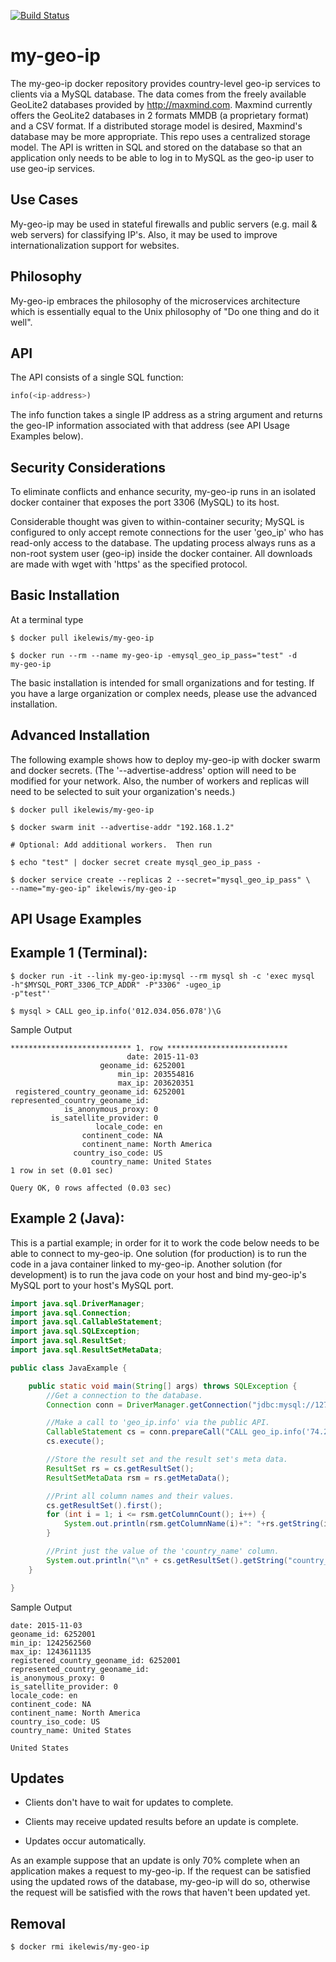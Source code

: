 [![Build Status](https://travis-ci.org/IkeLewis/my-geo-ip.svg?branch=master)](https://travis-ci.org/IkeLewis/my-geo-ip)

my-geo-ip
==========

The my-geo-ip docker repository provides country-level geo-ip services
to clients via a MySQL database. The data comes from the freely
available GeoLite2 databases provided by http://maxmind.com. Maxmind
currently offers the GeoLite2 databases in 2 formats MMDB (a
proprietary format) and a CSV format. If a distributed storage model
is desired, Maxmind's database may be more appropriate.  This repo
uses a centralized storage model. The API is written in SQL and stored
on the database so that an application only needs to be able to log in
to MySQL as the geo-ip user to use geo-ip services.

Use Cases
---------

My-geo-ip may be used in stateful firewalls and public servers
(e.g. mail & web servers) for classifying IP's.  Also, it may be used
to improve internationalization support for websites.

Philosophy
----------

My-geo-ip embraces the philosophy of the microservices architecture
which is essentially equal to the Unix philosophy of "Do one thing and
do it well".

API
---

The API consists of a single SQL function:

```SQL
info(<ip-address>)
```

The info function takes a single IP address as a string argument and
returns the geo-IP information associated with that address (see API
Usage Examples below).

Security Considerations
-----------------------

To eliminate conflicts and enhance security, my-geo-ip runs in an
isolated docker container that exposes the port 3306 (MySQL) to its
host.

Considerable thought was given to within-container security; MySQL is
configured to only accept remote connections for the user 'geo_ip' who
has read-only access to the database.  The updating process always
runs as a non-root system user (geo-ip) inside the docker container.
All downloads are made with wget with 'https' as the specified
protocol.

Basic Installation
------------------

At a terminal type

```
$ docker pull ikelewis/my-geo-ip

$ docker run --rm --name my-geo-ip -emysql_geo_ip_pass="test" -d
my-geo-ip

```

The basic installation is intended for small organizations and for
testing.  If you have a large organization or complex needs, please
use the advanced installation.

Advanced Installation
---------------------

The following example shows how to deploy my-geo-ip with docker swarm
and docker secrets.  (The '--advertise-address' option will need to be
modified for your network.  Also, the number of workers and replicas
will need to be selected to suit your organization's needs.)

```
$ docker pull ikelewis/my-geo-ip

$ docker swarm init --advertise-addr "192.168.1.2"

# Optional: Add additional workers.  Then run

$ echo "test" | docker secret create mysql_geo_ip_pass -

$ docker service create --replicas 2 --secret="mysql_geo_ip_pass" \
--name="my-geo-ip" ikelewis/my-geo-ip
```

API Usage Examples
------------------

## Example 1 (Terminal):

```
$ docker run -it --link my-geo-ip:mysql --rm mysql sh -c 'exec mysql
-h"$MYSQL_PORT_3306_TCP_ADDR" -P"3306" -ugeo_ip
-p"test"'

$ mysql > CALL geo_ip.info('012.034.056.078')\G
```
Sample Output

```
*************************** 1. row ***************************
                          date: 2015-11-03
                    geoname_id: 6252001
                        min_ip: 203554816
                        max_ip: 203620351
 registered_country_geoname_id: 6252001
represented_country_geoname_id:
            is_anonymous_proxy: 0
         is_satellite_provider: 0
                   locale_code: en
                continent_code: NA
                continent_name: North America
              country_iso_code: US
                  country_name: United States
1 row in set (0.01 sec)

Query OK, 0 rows affected (0.03 sec)
```
## Example 2 (Java):

This is a partial example; in order for it to work the code below
needs to be able to connect to my-geo-ip. One solution (for
production) is to run the code in a java container linked to
my-geo-ip.  Another solution (for development) is to run the java code
on your host and bind my-geo-ip's MySQL port to your host's MySQL
port.

```java
import java.sql.DriverManager;
import java.sql.Connection;
import java.sql.CallableStatement;
import java.sql.SQLException;
import java.sql.ResultSet;
import java.sql.ResultSetMetaData;

public class JavaExample {

	public static void main(String[] args) throws SQLException {
		//Get a connection to the database.
		Connection conn = DriverManager.getConnection("jdbc:mysql://127.0.0.1:3306","geo-ip", "<pass>");

		//Make a call to 'geo_ip.info' via the public API.
		CallableStatement cs = conn.prepareCall("CALL geo_ip.info('74.26.183.54');");
		cs.execute();

		//Store the result set and the result set's meta data.
		ResultSet rs = cs.getResultSet();
		ResultSetMetaData rsm = rs.getMetaData();

		//Print all column names and their values.
		cs.getResultSet().first();
		for (int i = 1; i <= rsm.getColumnCount(); i++) {
			System.out.println(rsm.getColumnName(i)+": "+rs.getString(i));
		}

		//Print just the value of the 'country_name' column.
		System.out.println("\n" + cs.getResultSet().getString("country_name"));
	}

}
```
Sample Output

```
date: 2015-11-03
geoname_id: 6252001
min_ip: 1242562560
max_ip: 1243611135
registered_country_geoname_id: 6252001
represented_country_geoname_id:
is_anonymous_proxy: 0
is_satellite_provider: 0
locale_code: en
continent_code: NA
continent_name: North America
country_iso_code: US
country_name: United States

United States
```

Updates
-------

* Clients don't have to wait for updates to complete.

* Clients may receive updated results before an update is complete.

* Updates occur automatically.

As an example suppose that an update is only 70% complete when an
application makes a request to my-geo-ip.  If the request can be
satisfied using the updated rows of the database, my-geo-ip will do
so, otherwise the request will be satisfied with the rows that haven't
been updated yet.

Removal
-------

```
$ docker rmi ikelewis/my-geo-ip
```